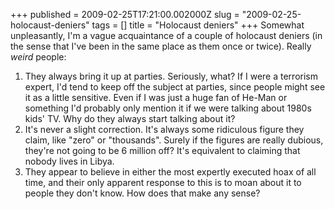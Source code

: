 +++
published = 2009-02-25T17:21:00.002000Z
slug = "2009-02-25-holocaust-deniers"
tags = []
title = "Holocaust deniers"
+++
Somewhat unpleasantly, I'm a vague acquaintance of a couple of holocaust
deniers (in the sense that I've been in the same place as them once or
twice). Really <span style="font-style: italic;">weird</span> people:  

1.  They always bring it up at parties. Seriously, what? If I were a
    terrorism expert, I'd tend to keep off the subject at parties, since
    people might see it as a little sensitive. Even if I was just a huge
    fan of He-Man or something I'd probably only mention it if we were
    talking about 1980s kids' TV. Why do they always start talking about
    it?
2.  It's never a slight correction. It's always some ridiculous figure
    they claim, like "zero" or "thousands". Surely if the figures are
    really dubious, they're not going to be 6 million off? It's
    equivalent to claiming that nobody lives in Libya.
3.  They appear to believe in either the most expertly executed hoax of
    all time, and their only apparent response to this is to moan about
    it to people they don't know. How does that make any sense?

